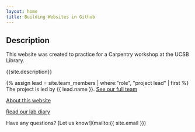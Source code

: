 ```yaml
---
layout: home
title: Building Websites in Github 
---
```


## Description
This website was created to practice for a Carpentry workshop at the UCSB Library.

{{site.description}}

{% assign lead = site.team_members | where:"role", "project lead" | first
 %}
The project is led by {{ lead.name }}.
[See our full team](about#team)

[About this website](about)

[Read our lab diary](diary)

Have any questions? [Let us know!](mailto:{{ site.email }})


